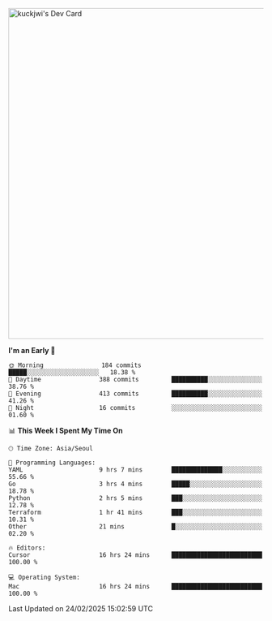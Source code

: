 <a href="https://app.daily.dev/kuckhwancho"><img src="https://api.daily.dev/devcards/v2/efef39c8028947428b3c0b486b9cd9b6.png?r=iz2&type=wide" width="652" alt="kuckjwi's Dev Card"/></a>

<!--START_SECTION:waka-->
**I'm an Early 🐤** 

```text
🌞 Morning                184 commits         █████░░░░░░░░░░░░░░░░░░░░   18.38 % 
🌆 Daytime                388 commits         ██████████░░░░░░░░░░░░░░░   38.76 % 
🌃 Evening                413 commits         ██████████░░░░░░░░░░░░░░░   41.26 % 
🌙 Night                  16 commits          ░░░░░░░░░░░░░░░░░░░░░░░░░   01.60 % 
```


📊 **This Week I Spent My Time On** 

```text
🕑︎ Time Zone: Asia/Seoul

💬 Programming Languages: 
YAML                     9 hrs 7 mins        ██████████████░░░░░░░░░░░   55.66 % 
Go                       3 hrs 4 mins        █████░░░░░░░░░░░░░░░░░░░░   18.78 % 
Python                   2 hrs 5 mins        ███░░░░░░░░░░░░░░░░░░░░░░   12.78 % 
Terraform                1 hr 41 mins        ███░░░░░░░░░░░░░░░░░░░░░░   10.31 % 
Other                    21 mins             █░░░░░░░░░░░░░░░░░░░░░░░░   02.20 % 

🔥 Editors: 
Cursor                   16 hrs 24 mins      █████████████████████████   100.00 % 

💻 Operating System: 
Mac                      16 hrs 24 mins      █████████████████████████   100.00 % 
```


 Last Updated on 24/02/2025 15:02:59 UTC
<!--END_SECTION:waka-->
